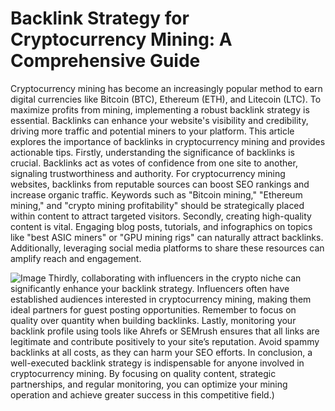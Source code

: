 # Backlink Strategy for Cryptocurrency Mining: A Comprehensive Guide
Cryptocurrency mining has become an increasingly popular method to earn digital currencies like Bitcoin (BTC), Ethereum (ETH), and Litecoin (LTC). To maximize profits from mining, implementing a robust backlink strategy is essential. Backlinks can enhance your website's visibility and credibility, driving more traffic and potential miners to your platform. This article explores the importance of backlinks in cryptocurrency mining and provides actionable tips.
Firstly, understanding the significance of backlinks is crucial. Backlinks act as votes of confidence from one site to another, signaling trustworthiness and authority. For cryptocurrency mining websites, backlinks from reputable sources can boost SEO rankings and increase organic traffic. Keywords such as "Bitcoin mining," "Ethereum mining," and "crypto mining profitability" should be strategically placed within content to attract targeted visitors.
Secondly, creating high-quality content is vital. Engaging blog posts, tutorials, and infographics on topics like "best ASIC miners" or "GPU mining rigs" can naturally attract backlinks. Additionally, leveraging social media platforms to share these resources can amplify reach and engagement. 

![Image](https://github.com/user-attachments/assets/d7419ec9-dc67-403f-bf28-8faea5f1f74f)
Thirdly, collaborating with influencers in the crypto niche can significantly enhance your backlink strategy. Influencers often have established audiences interested in cryptocurrency mining, making them ideal partners for guest posting opportunities. Remember to focus on quality over quantity when building backlinks.
Lastly, monitoring your backlink profile using tools like Ahrefs or SEMrush ensures that all links are legitimate and contribute positively to your site’s reputation. Avoid spammy backlinks at all costs, as they can harm your SEO efforts.
In conclusion, a well-executed backlink strategy is indispensable for anyone involved in cryptocurrency mining. By focusing on quality content, strategic partnerships, and regular monitoring, you can optimize your mining operation and achieve greater success in this competitive field.)
